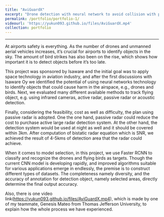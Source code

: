 ```yaml
---
title: "AviGuardX"
excerpt: "Drone detection with neural network to avoid collision with plane<br/><img src='/images/AviGuardX.png'>"
permalink: /portfolio/portfolio-1/
videourl: 'https://yukun093.github.io/files/AviGuardX.mp4'
collection: portfolio
---
```


------

At airports safety is everything. As the number of drones and unmanned aerial vehicles increases, it’s crucial for airports to identify objects in the sky. The amount of bird strikes has also been on the rise, which shows how important it is to detect objects before it’s too late.

This project was sponsored by Isaware and the initial goal was to apply space technology in aviation industry, and after the first discussions with Isaware Oy we identified the potential of using neural networks technology to identify objects that could cause harm in the airspace, e.g., drones and birds. Next, we evaluated many different available methods to track flying object, e.g. using infrared cameras, active radar, passive radar or acoustic detection.

Finally, considering the feasibility, cost as well as difficulty, the plan using passive radar is adopted. One the one hand, passive radar could reduce the cost to purchase active large radar detection system. At the other hand, the detection system would be used at night as well and it should be covered within 3km. After computation of bistatic radar equation which is SNR, we achieved the result of 4-5kms of detection area that the radar could achieve.

When it comes to model selection, in this project, we use Faster RCNN to classify and recognize the drones and flying birds as targets. Though the current CNN model is developing rapidly, and improved algorithms suitable for various applications emerge in endlessly, the premise is to construct different types of datasets. The completeness namely diversity, and the accuracy of annotation for detection object, namely selected areas, directly determine the final output accuracy.

Also, there is one video link(https://yukun093.github.io/files/AviGuardX.mp4), which is made by one of my teammate, Genesis Mateo from Thomas Jefferson University, to explain how the whole process we have experienced.
